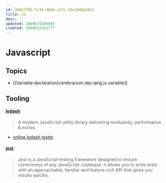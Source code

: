 ```yaml
---
id: 3b017f65-fc19-48e0-a1fc-33e1b89a3621
title: Js
desc: ''
updated: 1609674266944
created: 1609632363777
---
```


# Javascript

## Topics
- [[Variable declaration|cerebrarium.dev.lang.js.variable]]

## Tooling

#### [lodash](https://lodash.com/)
> A modern JavaScript utility library delivering modularity, performance & extras.

- [online lodash tester](https://codepen.io/travist/full/jrBjBz/)

#### [jest](https://jestjs.io/)
> Jest is a JavaScript testing framework designed to ensure correctness of any JavaScript codebase. It allows you to write tests with an approachable, familiar and feature-rich API that gives you results quickly.
